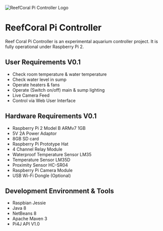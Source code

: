 ![ReefCoral Pi Controller Logo](http://i1352.photobucket.com/albums/q652/KiddoTheGreek/ReefCoral%20Pi%20Project/footerlogo_zpsu5c7mt0t.png)
# ReefCoral Pi Controller
  Reef Coral Pi Controller is an experimental aquarium controller project. It is fully operational under Raspberry Pi 2.
  
User Requirements V0.1
----------------------
* Check room temperature & water temperature
* Check water level in sump
* Operate heaters & fans
* Operate (Switch on/off) main & sump lighting
* Live Camera Feed
* Control via Web User Interface

Hardware Requirements V0.1
--------------------------
* Raspberry Pi 2 Model B ARMv7 1GB
*	5V 2A Power Adaptor
*	8GB SD card
*	Raspberry Pi  Prototype Hat
*	4 Channel Relay Module			
*	Waterproof Temperature Sensor LM35
*	Temperature Sensor LM35D
*	Proximity Sensor HC-SR04
*	Raspberry Pi Camera Module
*	USB Wi-Fi Dongle (Optional)

Development Environment & Tools
-------------------------------
*	Raspbian Jessie
*	Java 8
*	NetBeans 8
*	Apache Maven 3
*	Pi4J API V1.0
